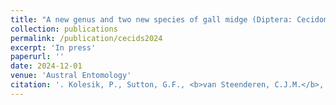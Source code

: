 ```yaml
---
title: "A new genus and two new species of gall midge (Diptera: Cecidomyiidae) feeding on Guinea grass Megathyrsus maximus (Poaceae) in Africa"
collection: publications
permalink: /publication/cecids2024
excerpt: 'In press'
paperurl: ''
date: 2024-12-01
venue: 'Austral Entomology'
citation: '. Kolesik, P., Sutton, G.F., <b>van Steenderen, C.J.M.</b>, Marࢢn, D., Plowes, R. and Paterson, I.D. 2024. <i>Austral Entomology</i> (10) doi: '
---
```

